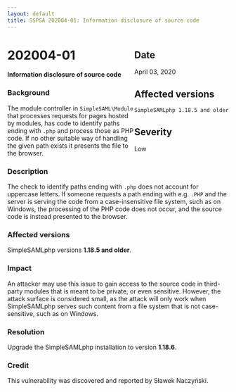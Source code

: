 ```yaml
---
layout: default
title: SSPSA 202004-01: Information disclosure of source code
---
```


<aside><div class="sidebar-warning" style="float: right;">
<h2>Date</h2>
April 03, 2020
<h2>Affected versions</h2>
<code>SimpleSAMLphp 1.18.5 and older</code><br/>
<h2>Severity</h2>
Low
</div></aside>

# 202004-01

**Information disclosure of source code**

### Background

The module controller in `SimpleSAML\Module` that processes requests for pages
hosted by modules, has code to identify paths ending with `.php` and process
those as PHP code. If no other suitable way of handling the given path exists it
presents the file to the browser.

### Description

The check to identify paths ending with `.php` does not account for uppercase
letters. If someone requests a path ending with e.g. `.PHP` and the server is
serving the code from a case-insensitive file system, such as on Windows, the
processing of the PHP code does not occur, and the source code is instead
presented to the browser.

### Affected versions

SimpleSAMLphp versions **1.18.5 and older**.

### Impact

An attacker may use this issue to gain access to the source code in third-party
modules that is meant to be private, or even sensitive. However, the attack
surface is considered small, as the attack will only work when SimpleSAMLphp
serves such content from a file system that is not case-sensitive, such as on
Windows.

### Resolution

Upgrade the SimpleSAMLphp installation to version **1.18.6**.

### Credit

This vulnerability was discovered and reported by Sławek Naczyński.